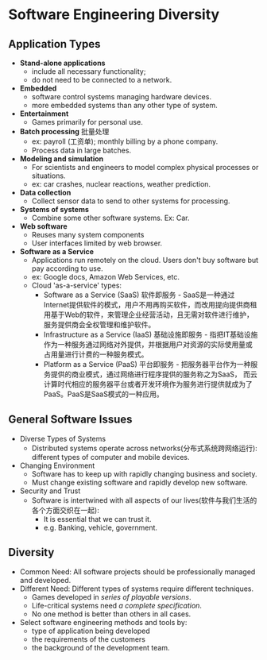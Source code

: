 # Software Engineering Diversity

## Application Types

* **Stand-alone applications**
  * include all necessary functionality;
  * do not need to be connected to a network.
* **Embedded**
  * software control systems managing hardware devices.
  * more embedded systems than any other type of system.
* **Entertainment**
  * Games primarily for personal use.
* **Batch processing** 批量处理
  * ex: payroll (工资单); monthly billing by a phone company.
  * Process data in large batches. 
* **Modeling and simulation**
  * For scientists and engineers to model complex physical processes or situations.
  * ex: car crashes, nuclear reactions, weather prediction.
* **Data collection**
  * Collect sensor data to send to other systems for processing.
* **Systems of systems**
  * Combine some other software systems. Ex: Car.
* **Web software**
  * Reuses many system components
  * User interfaces limited by web browser. 
* **Software as a Service**
  * Applications run remotely on the cloud. Users don't buy software but pay according to use. 
  * ex: Google docs, Amazon Web Services, etc. 
  * Cloud 'as-a-service' types:
    * Software as a Service (SaaS) 软件即服务 - SaaS是一种通过Internet提供软件的模式，用户不用再购买软件，而改用提向提供商租用基于Web的软件，来管理企业经营活动，且无需对软件进行维护，服务提供商会全权管理和维护软件。
    * Infrastructure as a Service (IaaS) 基础设施即服务 - 指把IT基础设施作为一种服务通过网络对外提供，并根据用户对资源的实际使用量或占用量进行计费的一种服务模式。
    * Platform as a Service (PaaS) 平台即服务 - 把服务器平台作为一种服务提供的商业模式，通过网络进行程序提供的服务称之为SaaS， 而云计算时代相应的服务器平台或者开发环境作为服务进行提供就成为了PaaS。PaaS是SaaS模式的一种应用。

## General Software Issues

* Diverse Types of Systems
  * Distributed systems operate across networks(分布式系统跨网络运行): different types of computer and mobile devices. 
* Changing Environment
  * Software has to keep up with rapidly changing business and society. 
  * Must change existing software and rapidly develop new software. 
* Security and Trust
  * Software is intertwined with all aspects of our lives(软件与我们生活的各个方面交织在一起): 
    * It is essential that we can trust it. 
    * e.g. Banking, vehicle, government. 

## Diversity

* Common Need: All software projects should be professionally managed and developed. 
* Different Need: Different types of systems require different techniques.
  * Games developed in *series of playable versions*.
  * Life-critical systems need *a complete specification*.
  * No one method is better than others in all cases. 
* Select software engineering methods and tools by: 
  * type of application being developed
  * the requirements of the customers
  * the background of the development team.